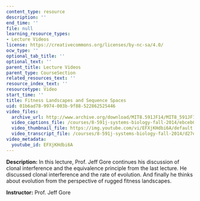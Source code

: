 ```yaml
---
content_type: resource
description: ''
end_time: ''
file: null
learning_resource_types:
- Lecture Videos
license: https://creativecommons.org/licenses/by-nc-sa/4.0/
ocw_type: ''
optional_tab_title: ''
optional_text: ''
parent_title: Lecture Videos
parent_type: CourseSection
related_resources_text: ''
resource_index_text: ''
resourcetype: Video
start_time: ''
title: Fitness Landscapes and Sequence Spaces
uid: 01b6ad78-9974-003b-9f88-522862525446
video_files:
  archive_url: http://www.archive.org/download/MIT8.591JF14/MIT8_591JF14_lec17_300k.mp4
  video_captions_file: /courses/8-591j-systems-biology-fall-2014/ebceb0bb7dfd5a3b82f3e6b45e9604bf_EFXjKHdbi6A.vtt
  video_thumbnail_file: https://img.youtube.com/vi/EFXjKHdbi6A/default.jpg
  video_transcript_file: /courses/8-591j-systems-biology-fall-2014/d27ead20178f5b31f2af9589076fa884_EFXjKHdbi6A.pdf
video_metadata:
  youtube_id: EFXjKHdbi6A
---
```


**Description:** In this lecture, Prof. Jeff Gore continues his discussion of clonal interference and the equivalence principle from the last lecture. He discussed clonal interference and the rate of evolution. And finally he thinks about evolution from the perspective of rugged fitness landscapes.

**Instructor:** Prof. Jeff Gore

